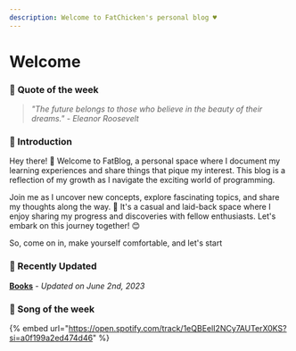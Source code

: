 ```yaml
---
description: Welcome to FatChicken's personal blog ♥
---
```


# Welcome

### 🍿 **Quote of the week**

> _"The future belongs to those who believe in the beauty of their dreams." - Eleanor Roosevelt_

### 🍿 Introduction

Hey there! 👋 Welcome to FatBlog, a personal space where I document my learning experiences and share things that pique my interest. This blog is a reflection of my growth as I navigate the exciting world of programming.

Join me as I uncover new concepts, explore fascinating topics, and share my thoughts along the way. 🚀 It's a casual and laid-back space where I enjoy sharing my progress and discoveries with fellow enthusiasts. Let's embark on this journey together! 😊

So, come on in, make yourself comfortable, and let's start

### 🍿 Recently Updated

[**Books**](broken-reference) _- Updated on June 2nd, 2023_

### 🍿 Song of the week

{% embed url="https://open.spotify.com/track/1eQBEelI2NCy7AUTerX0KS?si=a0f199a2ed474d46" %}
